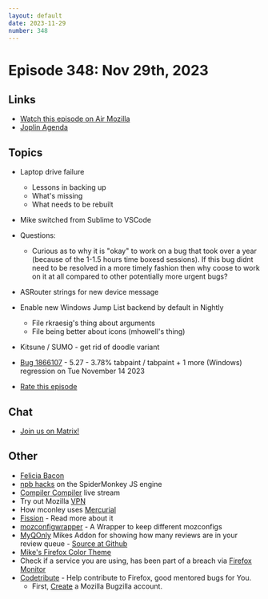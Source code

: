```yaml
---
layout: default
date: 2023-11-29
number: 348
---
```


# Episode 348: Nov 29th, 2023

## Links
* [Watch this episode on Air Mozilla](https://mzl.la/joy-of-coding-2023-11-29)
* [Joplin Agenda](https://mikeconley.ca/joc/agendas/Episode-0348.html)

## Topics
* Laptop drive failure
  - Lessons in backing up
  - What's missing
  - What needs to be rebuilt
* Mike switched from Sublime to VSCode
* Questions:
  - Curious as to why it is "okay" to work on a bug that took over a year (because of the 1-1.5 hours time boxesd sessions). If this bug didnt need to be resolved in a more timely fashion then why coose to work on it at all compared to other potentially more urgent bugs?
* ASRouter strings for new device message
* Enable new Windows Jump List backend by default in Nightly
  - File rkraesig's thing about arguments
  - File being better about icons (mhowell's thing)
* Kitsune / SUMO - get rid of doodle variant
* [Bug 1866107](https://bugzilla.mozilla.org/show_bug.cgi?id=1866107) - 5.27 - 3.78% tabpaint / tabpaint + 1 more (Windows) regression on Tue November 14 2023 

* [Rate this episode](https://forms.gle/yZnmvHvmLQEsfojR8)

## Chat
* [Join us on Matrix!](https://matrix.to/#/!enWuAmKDOEEPYejXRk:mozilla.org?via=mozilla.org&via=raim.ist)

## Other
* [Felicia Bacon](https://www.youtube.com/channel/UCMtqVykGztIYmj7OpFf7oeQ/videos)
* [npb hacks](https://www.twitch.tv/BackToTheCode) on the SpiderMonkey JS engine
* [Compiler Compiler](https://www.twitch.tv/codehag) live stream
* Try out Mozilla [VPN](https://vpn.mozilla.org/)
* How mconley uses [Mercurial](https://mikeconley.github.io/documents/How_mconley_uses_Mercurial_for_Mozilla_code)
* [Fission](https://firefox-source-docs.mozilla.org/dom/dom/Fission.html) - Read more about it
* [mozconfigwrapper](https://github.com/ahal/mozconfigwrapper) - A Wrapper to keep different mozconfigs
* [MyQOnly](https://addons.mozilla.org/en-US/firefox/addon/myqonly/) Mikes Addon for showing how many reviews are in your review queue - [Source at Github](https://github.com/mikeconley/myqonly)
* [Mike's Firefox Color Theme](https://addons.mozilla.org/en-US/firefox/addon/electricbluegaloo/)
* Check if a service you are using, has been part of a breach via [Firefox Monitor](https://monitor.firefox.com/breaches)
* [Codetribute](https://codetribute.mozilla.org/) - Help contribute to Firefox, good mentored bugs for You.
  - First, [Create](https://bugzilla.mozilla.org/createaccount.cgi) a Mozilla Bugzilla account.

